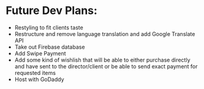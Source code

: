 # Future Dev Plans:
- Restyling to fit clients taste
- Restructure and remove language translation and add Google Translate API
- Take out Firebase database
- Add Swipe Payment
- Add some kind of wishlish that will be able to either purchase directly and have sent to the director/client or be able to send exact payment for requested items
- Host with GoDaddy